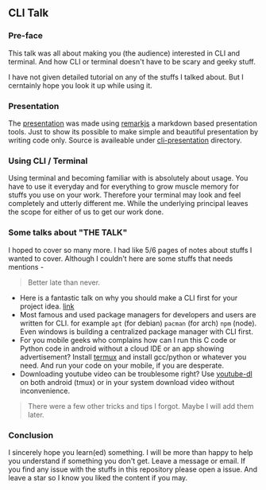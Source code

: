 ## CLI Talk

### Pre-face
This talk was all about making you (the audience) interested in CLI and terminal. And how CLI or terminal doesn't have to be scary and geeky stuff. 

I have not given detailed tutorial on any of the stuffs I talked about. But I cerntainly hope you look it up while using it.

### Presentation
The [presentation](cli-presentation/out.pdf) was made using [remarkjs](https://remarkjs.com/) a markdown based presentation tools. Just to show its possible to make simple and beautiful presentation by writing code only. 
Source is availeable under [cli-presentation](cli-presentation) directory.

### Using CLI / Terminal
Using terminal and becoming familiar with is absolutely about usage. You have to use it everyday and for everything to grow muscle memory for stuffs you use on your work. Therefore your terminal may look and feel completely and utterly different me. While the underlying principal leaves the scope for either of us to get our work done. 


### Some talks about "THE TALK"
I hoped to cover so many more. I had like 5/6 pages of notes about stuffs I wanted to cover. Although I couldn't here are some stuffs that needs mentions - 

> Better late than never.

* Here is a fantastic talk on why you should make a CLI first for your project idea. [link](https://www.youtube.com/watch?v=7qLNrcYkQiY&t=927s)
* Most famous and used package managers for developers and users are written for CLI. for example `apt` (for debian) `pacman` (for arch) `npm` (node). Even windows is building a centralized package manager with CLI first. 
* For you mobile geeks who complains how can I run this C code or Python code in android without a cloud IDE or an app showing advertisement? Install [termux](https://play.google.com/store/apps/details?id=com.termux) and install gcc/python or whatever you need. And run your code on your mobile, if you are desperate. 
* Downloading youtube video can be troublesome right? Use [youtube-dl](http://yt-dl.org/) on both android (tmux) or in your system download video without inconvenience. 

> There were a few other tricks and tips I forgot. Maybe I will add them later. 

### Conclusion
I sincerely hope you learn(ed) something. I will be more than happy to help you understand if something you don't get. Leave a message or email. If you find any issue with the stuffs in this repository please open a issue. And leave a star so I know you liked the content if you may.